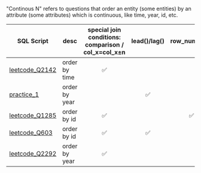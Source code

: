 "Continous N" refers to questions that order an entity (some entities) by an attribute (some attributes) which is continuous, like time, year, id, etc.

| SQL Script  | desc | special join conditions: comparison / col_x=col_x±n | lead()/lag() | row_num/rank |
| ----------- | ---- | :------------------: | :----------: | :----------: |
| [leetcode_Q2142](https://github.com/irenejiazhou/sql_manual/blob/main/continuous_n/leetcode_Q2142_order_by_time.sql)|order by time|✅|||
| [practice_1](https://github.com/irenejiazhou/sql_manual/blob/main/continuous_n/practice_1_yoy_continuous_revenue_growth.sql)|order by year||✅||
| [leetcode_Q1285](https://github.com/irenejiazhou/sql_manual/blob/main/continuous_n/leetcode_Q1285_continuous_ranges.sql)|order by id|✅||✅|
| [leetcode_Q603](https://github.com/irenejiazhou/sql_manual/blob/main/continuous_n/leetcode_Q603_consecutive_ranges.sql)|order by id|✅|✅||
| [leetcode_Q2292](https://github.com/irenejiazhou/sql_manual/blob/main/continuous_n/leetcode_Q2292_purchase_in_consecutive_years.sql)|order by year|✅|||
